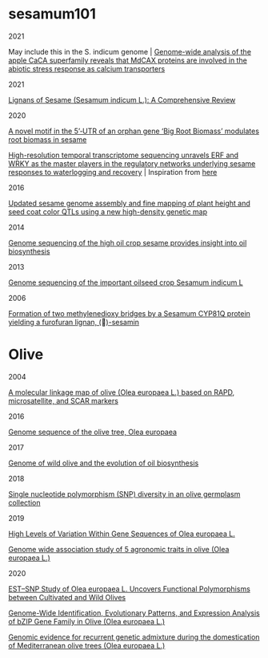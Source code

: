 # sesamum101

2021

May include this in the S. indicum genome | [Genome-wide analysis of the apple CaCA superfamily reveals that MdCAX proteins are involved in the abiotic stress response as calcium transporters](https://link.springer.com/article/10.1186/s12870-021-02866-1)


2021



[Lignans of Sesame (Sesamum indicum L.): A Comprehensive Review](https://www.mdpi.com/1420-3049/26/4/883)




2020 

[A novel motif in the 5’‐UTR of an orphan gene ‘Big Root Biomass’ modulates root biomass in sesame](https://onlinelibrary.wiley.com/doi/abs/10.1111/pbi.13531)

[High-resolution temporal transcriptome sequencing unravels ERF and WRKY as the master players in the regulatory networks underlying sesame responses to waterlogging and recovery](https://www.sciencedirect.com/science/article/pii/S0888754320320206) | Inspiration from [here](http://www.plantcell.org/content/31/5/974)


2016 



[Updated sesame genome assembly and fine mapping of plant height and seed coat color QTLs using a new high-density genetic map](https://bmcgenomics.biomedcentral.com/articles/10.1186/s12864-015-2316-4)


2014 


[Genome sequencing of the high oil crop sesame provides insight into oil biosynthesis](https://genomebiology.biomedcentral.com/articles/10.1186/gb-2014-15-2-r39)


2013 



[Genome sequencing of the important oilseed crop Sesamum indicum L](https://genomebiology.biomedcentral.com/articles/10.1186/gb-2013-14-1-401)


2006


[Formation of two methylenedioxy bridges by a Sesamum CYP81Q protein yielding a furofuran lignan, ()-sesamin](https://www.pnas.org/content/pnas/103/26/10116.full.pdf)

# Olive

2004


[A molecular linkage map of olive (Olea europaea L.) based on RAPD, microsatellite, and SCAR markers](https://cdnsciencepub.com/doi/10.1139/g03-091)

2016 

[Genome sequence of the olive tree, Olea europaea](https://academic.oup.com/gigascience/article/5/1/s13742-016-0134-5/2720990)




2017

[Genome of wild olive and the evolution of oil biosynthesis](https://www.pnas.org/content/114/44/E9413)



2018

[Single nucleotide polymorphism (SNP) diversity in an olive germplasm collection](https://www.actahort.org/books/1199/1199_5.htm)




2019

[High Levels of Variation Within Gene Sequences of Olea europaea L.](https://www.frontiersin.org/articles/10.3389/fpls.2018.01932/full)


[Genome wide association study of 5 agronomic traits in olive (Olea europaea L.)](https://www.nature.com/articles/s41598-019-55338-w)





2020


[EST–SNP Study of Olea europaea L. Uncovers Functional Polymorphisms between Cultivated and Wild Olives](https://www.mdpi.com/2073-4425/11/8/916)




[Genome-Wide Identification, Evolutionary Patterns, and Expression Analysis of bZIP Gene Family in Olive (Olea europaea L.)](https://www.mdpi.com/2073-4425/11/5/510)





[Genomic evidence for recurrent genetic admixture during the domestication of Mediterranean olive trees (Olea europaea L.)](https://bmcbiol.biomedcentral.com/articles/10.1186/s12915-020-00881-6)

